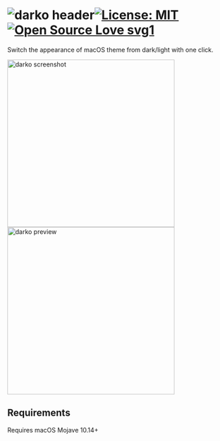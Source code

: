 # ![darko header](https://user-images.githubusercontent.com/45484873/55460070-ad0c6880-55f9-11e9-92a5-39bac141110e.png)[![License: MIT](https://img.shields.io/badge/License-MIT-blue.svg)](https://opensource.org/licenses/MIT) [![Open Source Love svg1](https://badges.frapsoft.com/os/v1/open-source.svg?v=103)](https://github.com/ellerbrock/open-source-badges/)

Switch the appearance of macOS theme from dark/light with one click.

<img width="379" alt="darko screenshot" src="https://user-images.githubusercontent.com/45484873/55460419-9b779080-55fa-11e9-9532-93cc70c28d53.png">

<img width="379" alt="darko preview" src="https://user-images.githubusercontent.com/45484873/55589639-6887e680-5739-11e9-9660-59711253652a.gif">





## Requirements
Requires macOS Mojave 10.14+
